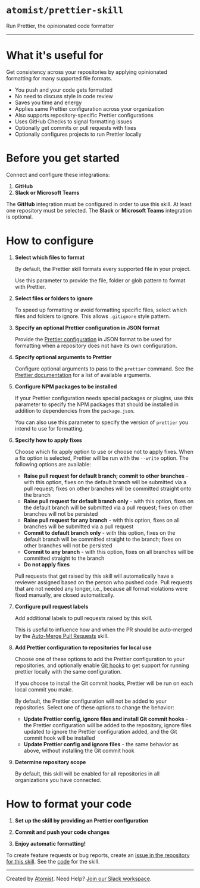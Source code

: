 # `atomist/prettier-skill`

<!---atomist-skill-description:start--->

Run Prettier, the opinionated code formatter

<!---atomist-skill-description:end--->

---

<!---atomist-skill-readme:start--->

# What it's useful for

Get consistency across your repositories by applying opinionated formatting for
many supported file formats.

-   You push and your code gets formatted
-   No need to discuss style in code review
-   Saves you time and energy
-   Applies same Prettier configuration across your organization
-   Also supports repository-specific Prettier configurations
-   Uses GitHub Checks to signal formatting issues
-   Optionally get commits or pull requests with fixes
-   Optionally configures projects to run Prettier locally

# Before you get started

Connect and configure these integrations:

1.  **GitHub**
1.  **Slack or Microsoft Teams**

The **GitHub** integration must be configured in order to use this skill. At
least one repository must be selected. The **Slack** or **Microsoft Teams**
integration is optional.

# How to configure

1.  **Select which files to format**

    By default, the Prettier skill formats every supported file in your project.

    Use this parameter to provide the file, folder or glob pattern to format
    with Prettier.

1.  **Select files or folders to ignore**

    To speed up formatting or avoid formatting specific files, select which
    files and folders to ignore. This allows `.gitignore` style pattern.

1.  **Specify an optional Prettier configuration in JSON format**

    Provide the
    [Prettier configuration](https://prettier.io/docs/en/configuration.html#basic-configuration)
    in JSON format to be used for formatting when a repository does not have its
    own configuration.

1.  **Specify optional arguments to Prettier**

    Configure optional arguments to pass to the `prettier` command. See the
    [Prettier documentation](https://prettier.io/docs/en/cli.html) for a list of
    available arguments.

1.  **Configure NPM packages to be installed**

    If your Prettier configuration needs special packages or plugins, use this
    parameter to specify the NPM packages that should be installed in addition
    to dependencies from the `package.json`.

    You can also use this parameter to specify the version of `prettier` you
    intend to use for formatting.

1.  **Specify how to apply fixes**

    Choose which fix apply option to use or choose not to apply fixes. When a
    fix option is selected, Prettier will be run with the `--write` option. The
    following options are available:

    -   **Raise pull request for default branch; commit to other branches** -
        with this option, fixes on the default branch will be submitted via a
        pull request; fixes on other branches will be committed straight onto
        the branch
    -   **Raise pull request for default branch only** - with this option, fixes
        on the default branch will be submitted via a pull request; fixes on
        other branches will not be persisted
    -   **Raise pull request for any branch** - with this option, fixes on all
        branches will be submitted via a pull request
    -   **Commit to default branch only** - with this option, fixes on the
        default branch will be committed straight to the branch; fixes on other
        branches will not be persisted
    -   **Commit to any branch** - with this option, fixes on all branches will
        be committed straight to the branch
    -   **Do not apply fixes**

    Pull requests that get raised by this skill will automatically have a
    reviewer assigned based on the person who pushed code. Pull requests that
    are not needed any longer, i.e., because all format violations were fixed
    manually, are closed automatically.

1.  **Configure pull request labels**

    Add additional labels to pull requests raised by this skill.

    This is useful to influence how and when the PR should be auto-merged by the
    [Auto-Merge Pull Requests](https://go.atomist.com/catalog/skills/atomist/github-auto-merge-skill)
    skill.

1.  **Add Prettier configuration to repositories for local use**

    Choose one of these options to add the Prettier configuration to your
    repositories, and optionally enable
    [Git hooks](https://git-scm.com/book/en/v2/Customizing-Git-Git-Hooks) to get
    support for running prettier locally with the same configuration.

    If you choose to install the Git commit hooks, Prettier will be run on each
    local commit you make.

    By default, the Prettier configuration will not be added to your
    repositories. Select one of these options to change the behavior:

    -   **Update Prettier config, ignore files and install Git commit hooks** -
        the Prettier configuration will be added to the repository, ignore files
        updated to ignore the Prettier configuration added, and the Git commit
        hook will be installed
    -   **Update Prettier config and ignore files** - the same behavior as
        above, without installing the Git commit hook

1.  **Determine repository scope**

    By default, this skill will be enabled for all repositories in all
    organizations you have connected.

# How to format your code

1.  **Set up the skill by providing an Prettier configuration**

1.  **Commit and push your code changes**

1.  **Enjoy automatic formatting!**

To create feature requests or bug reports, create an
[issue in the repository for this skill](https://github.com/atomist-skills/prettier-skill/issues).
See the [code](https://github.com/atomist-skills/prettier-skill) for the skill.

<!---atomist-skill-readme:end--->

---

Created by [Atomist][atomist]. Need Help? [Join our Slack workspace][slack].

[atomist]: https://atomist.com/ "Atomist - How Teams Deliver Software"
[slack]: https://join.atomist.com/ "Atomist Community Slack"
